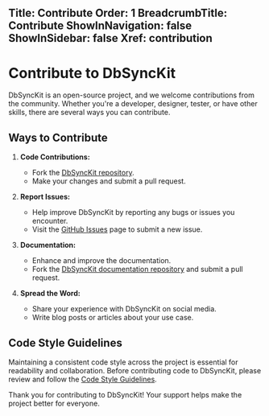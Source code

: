 ﻿﻿Title: Contribute
Order: 1
BreadcrumbTitle: Contribute
ShowInNavigation: false
ShowInSidebar: false
Xref: contribution
---

# Contribute to DbSyncKit

DbSyncKit is an open-source project, and we welcome contributions from the community. Whether you're a developer, designer, tester, or have other skills, there are several ways you can contribute.

## Ways to Contribute

1. **Code Contributions:**
   - Fork the [DbSyncKit repository](https://github.com/dbsynckit/dbsynckit).
   - Make your changes and submit a pull request.

2. **Report Issues:**
   - Help improve DbSyncKit by reporting any bugs or issues you encounter.
   - Visit the [GitHub Issues](https://github.com/dbsynckit/dbsynckit/issues) page to submit a new issue.

3. **Documentation:**
   - Enhance and improve the documentation.
   - Fork the [DbSyncKit documentation repository](https://github.com/dbsynckit/docs) and submit a pull request.

4. **Spread the Word:**
   - Share your experience with DbSyncKit on social media.
   - Write blog posts or articles about your use case.

## Code Style Guidelines

Maintaining a consistent code style across the project is essential for readability and collaboration. Before contributing code to DbSyncKit, please review and follow the [Code Style Guidelines](https://github.com/dbsynckit/docs/contribute/code-style-guidelines).

Thank you for contributing to DbSyncKit! Your support helps make the project better for everyone.
